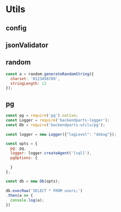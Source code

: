 # Utils

## config
## jsonValidator
## random
```javascript
const a = random.generateRandomString({
  charset: '0123456789',
  stringLength: 12
});
```
## pg
```javascript
const pg = require('pg').native;
const Logger = require('backendparts-logger');
const Db = require('backendparts-utils/pg');
 
const logger = new Logger({"logLevel": "debug"});
 
const opts = {
  pg: pg,
  logger: logger.createAgent('[sql]'),
  pgOptions: {
    
  }
};
 
const db = new Db(opts);
 
db.execRaw('SELECT * FROM users;')
.then(a => {
  console.log(a);
})

```
